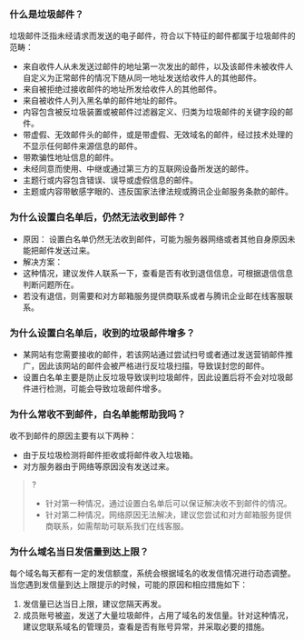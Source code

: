 ### 什么是垃圾邮件？
垃圾邮件泛指未经请求而发送的电子邮件，符合以下特征的邮件都属于垃圾邮件的范畴：
- 来自收件人从未发送过邮件的地址第一次发出的邮件，以及该邮件未被收件人自定义为正常邮件的情况下随从同一地址发送给收件人的其他邮件。
- 来自被拒绝过接收邮件的地址所发给收件人的其他邮件。
- 来自被收件人列入黑名单的邮件地址的邮件。
- 内容包含被反垃圾装置或被邮件过滤器定义、归类为垃圾邮件的关键字段的邮件。
- 带虚假、无效邮件头的邮件，或是带虚假、无效域名的邮件，经过技术处理的不显示任何邮件来源信息的邮件。
- 带欺骗性地址信息的邮件。
- 未经同意而使用、中继或通过第三方的互联网设备所发送的邮件。
- 主题行或内容包含错误、误导或虚假信息的邮件。
- 主题或内容带敏感字眼的、违反国家法律法规或腾讯企业邮服务条款的邮件。



### 为什么设置白名单后，仍然无法收到邮件？
- 原因：
设置白名单仍然无法收到邮件，可能为服务器网络或者其他自身原因未能把邮件发送过来。
- 解决方案：
 - 这种情况，建议发件人联系一下，查看是否有收到退信信息，可根据退信信息判断问题所在。
 - 若没有退信，则需要和对方邮箱服务提供商联系或者与腾讯企业邮在线客服联系。

### 为什么设置白名单后，收到的垃圾邮件增多？
- 某网站有您需要接收的邮件，若该网站通过尝试扫号或者通过发送营销邮件推广，因此该网站的邮件会被严格进行反垃圾扫描，导致误封您的邮件。
- 设置白名单主要是防止反垃圾导致误判垃圾邮件，因此设置后将不会对垃圾邮件进行检测，可能会导致垃圾邮件增多。

### 为什么常收不到邮件，白名单能帮助我吗？
收不到邮件的原因主要有以下两种：
- 由于反垃圾检测将邮件拒收或将邮件收入垃圾箱。
- 对方服务器由于网络等原因没有发送过来。

>?
>- 针对第一种情况，通过设置白名单后可以保证解决收不到邮件的情况。
>- 针对第二种情况，网络原因无法解决，建议您尝试和对方邮箱服务提供商联系，如需帮助可联系我们在线客服。

### 为什么域名当日发信量到达上限？

每个域名每天都有一定的发信额度，系统会根据域名的收发信情况进行动态调整。
当您遇到发信量到达上限提示的时候，可能的原因和相应措施如下：
1. 发信量已达当日上限，建议您隔天再发。
2. 成员账号被盗，发送了大量垃圾邮件，占用了域名的发信量。针对这种情况，建议您联系域名的管理员，查看是否有账号异常，并采取必要的措施。



